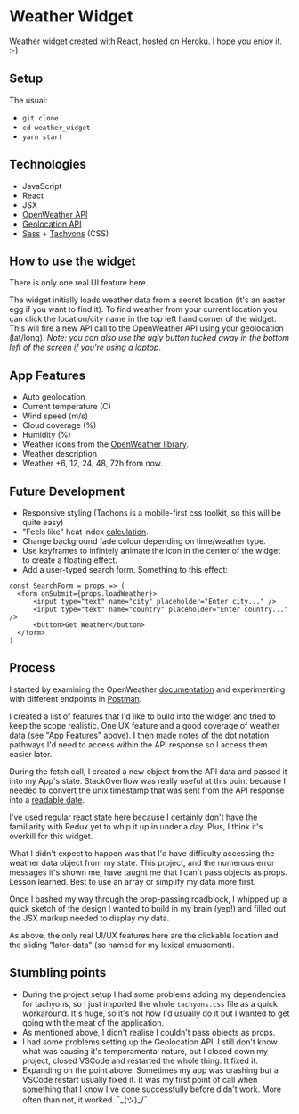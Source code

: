 # Weather Widget
Weather widget created with React, hosted on [Heroku](https://weather-widget-jb.herokuapp.com/). I hope you enjoy it. :-)

## Setup
The usual:
- `git clone`
- `cd weather_widget`
- `yarn start`

## Technologies
- JavaScript
- React
- JSX
- [OpenWeather API](https://openweathermap.org/)
- [Geolocation API](https://developer.mozilla.org/en-US/docs/Web/API/Geolocation_API)
- [Sass](https://sass-lang.com/) + [Tachyons](https://tachyons.io/) (CSS)

## How to use the widget
There is only one real UI feature here. 

The widget initially loads weather data from a secret location (it's an easter egg if you want to find it). To find weather from your current location you can click the location/city name in the top left hand corner of the widget. This will fire a new API call to the OpenWeather API using your geolocation (lat/long). _Note: you can also use the ugly button tucked away in the bottom left of the screen if you're using a laptop_.

## App Features
- Auto geolocation
- Current temperature (C)
- Wind speed (m/s)
- Cloud coverage (%)
- Humidity (%)
- Weather icons from the [OpenWeather library](https://openweathermap.org/weather-conditions).  
- Weather description 
- Weather +6, 12, 24, 48, 72h from now. 

## Future Development
- Responsive styling (Tachons is a mobile-first css toolkit, so this will be quite easy)
- "Feels like" heat index [calculation](https://www.wpc.ncep.noaa.gov/html/heatindex_equation.shtml).
- Change background fade colour depending on time/weather type. 
- Use keyframes to infintely animate the icon in the center of the widget to create a floating effect. 
- Add a user-typed search form. Something to this effect: 

```
const SearchForm = props => (
  <form onSubmit={props.loadWeather}>
      <input type="text" name="city" placeholder="Enter city..." />
      <input type="text" name="country" placeholder="Enter country..." />
      <button>Get Weather</button>
  </form>
)
```

## Process
I started by examining the OpenWeather [documentation](https://openweathermap.org/forecast5) and experimenting with different endpoints in [Postman](https://www.getpostman.com/). 

I created a list of features that I'd like to build into the widget and tried to keep the scope realistic. One UX feature and a good coverage of weather data (see "App Features" above). I then made notes of the dot notation pathways I'd need to access within the API response so I access them easier later. 

During the fetch call, I created a new object from the API data and passed it into my App's state. StackOverflow was really useful at this point because I needed to convert the unix timestamp that was sent from the API response into a [readable date](https://stackoverflow.com/questions/28150469/convert-unix-to-readable-date-in-javascript). 

I've used regular react state here because I certainly don't have the familiarity with Redux yet to whip it up in under a day. Plus, I think it's overkill for this widget. 

What I didn't expect to happen was that I'd have difficulty accessing the weather data object from my state. This project, and the numerous error messages it's shown me, have taught me that I can't pass objects as props. Lesson learned. Best to use an array or simplify my data more first. 

Once I bashed my way through the prop-passing roadblock, I whipped up a quick sketch of the design I wanted to build in my brain (yep!) and filled out the JSX markup needed to display my data. 

As above, the only real UI/UX features here are the clickable location and the sliding "later-data" (so named for my lexical amusement). 

## Stumbling points
- During the project setup I had some problems adding my dependencies for tachyons, so I just imported the whole `tachyons.css` file as a quick workaround. It's huge, so it's not how I'd usually do it but I wanted to get going with the meat of the application. 
- As mentioned above, I didn't realise I couldn't pass objects as props. 
- I had some problems setting up the Geolocation API. I still don't know what was causing it's temperamental nature, but I closed down my project, closed VSCode and restarted the whole thing. It fixed it. 
- Expanding on the point above. Sometimes my app was crashing but a VSCode restart usually fixed it. It was my first point of call when something that I know I've done successfully before didn't work. More often than not, it worked. ¯\_(ツ)_/¯
